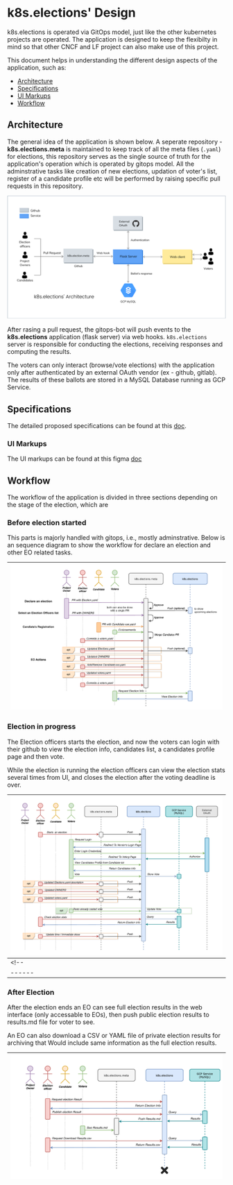 # k8s.elections' Design 

k8s.elections is operated via GitOps model, just like the other kubernetes projects are operated. The application is designed to keep the flexibilty in mind so that other CNCF and LF project can also make use of this project.

This document helps in understanding the different design aspects of the application, such as:
- [Architecture](#Architecture)
- [Specifications](#specifications)
- [UI Markups](#ui-markups)
- [Workflow](#Workflow)
<!-- - [ERD](#ERD) -->


## Architecture 

The general idea of the application is shown below. A seperate repository - **k8s.elections.meta** is maintained to keep track of all the meta files (`.yaml`) for elections, this repository serves as the single source of truth for the application's operation which is operated by gitops model. All the adminstrative tasks like creation of new elections, updation of voter's list, register of a candidate profile etc will be performed by raising specific pull requests in this repository.

![architecture.png](/static/architecture.png)

After rasing a pull request, the gitops-bot will push events to the **k8s.elections** application (flask server) via web hooks. `k8s.elections` server is responsible for conducting the elections, receiving responses and computing the results. 

The voters can only interact (browse/vote elections) with the application only after authenticated by an external OAuth vendor (ex - github, gitlab). The results of these ballots are stored in a MySQL Database running as GCP Service.

## Specifications

The detailed proposed specifications can be found at this [doc](https://docs.google.com/document/d/e/2PACX-1vQ4Z3jOpIsGZHaBy9Xa6me6IyL_rj-JZgAl-xRO-M2KacWhcRexcV3mILjwclsc9QI4ghRfic2ESFtB/pub). 

### UI Markups

The UI markups can be found at this figma [doc](https://www.figma.com/file/Sav9lAC86Vb3vO64sI0xbi/Untitled?node-id=0%3A1)

## Workflow

The workflow of the application is divided in three sections depending on the stage of the election, which are 

### Before election started

This parts is majorly handled with gitops, i.e., mostly adminstrative. Below is an sequence diagram to show the workflow for declare an election and other EO related tasks.

| ![architecture.png](/static/sequence-1.png) |
| ------ |

### Election in progress

The Election officers starts the election, and now the voters can login with their github to view the election info, candidates list, a candidates profile page and then vote.

While the election is running the election officers can view the election stats several times from UI, and closes the election after the voting deadline is over.

| ![architecture.png](/static/sequence-2.png) |
| ------ |
<!-- | ![architecture.png](/static/sequence-diagram.png) |
| ------ | -->

### After Election

After the election ends an EO can see full election results in the web interface (only accessable to EOs), then push public election results to results.md file for voter to see.

An EO can also download a CSV or YAML file of private election results for archiving that Would include same information as the full election results.

| ![architecture.png](/static/sequence-3.png) |
| ------ |